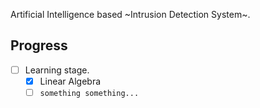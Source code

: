 Artificial Intelligence based ~Intrusion Detection System~.

## Progress
- [ ] Learning stage.
  - [x] Linear Algebra
  - [ ] ``something something...``
